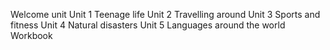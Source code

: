 Welcome unit
Unit 1 Teenage life
Unit 2 Travelling around
Unit 3 Sports and fitness
Unit 4 Natural disasters
Unit 5 Languages around the world
Workbook